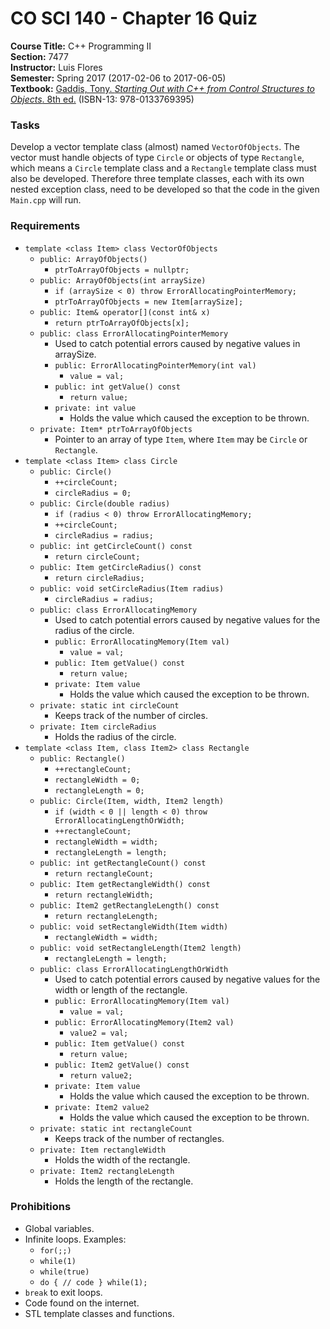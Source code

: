 # CO SCI 140 - Chapter 16 Quiz
**Course Title:** C++ Programming II<br/>
**Section:** 7477<br/>
**Instructor:** Luis Flores<br/>
**Semester:** Spring 2017 (2017-02-06 to 2017-06-05)<br/>
**Textbook:** [Gaddis, Tony. _Starting Out with C++ from Control Structures to Objects_. 8th ed.](https://www.pearsonhighered.com/program/Gaddis-Starting-Out-with-C-from-Control-Structures-to-Objects-plus-My-Programming-Lab-with-Pearson-e-Text-Access-Card-Package-8th-Edition/PGM112149.html) (ISBN-13: 978-0133769395)

### Tasks
Develop a vector template class (almost) named `VectorOfObjects`. The vector must handle objects of type `Circle` or objects of type `Rectangle`, which means a `Circle` template class and a `Rectangle` template class must also be developed. Therefore three template classes, each with its own nested exception class, need to be developed so that the code in the given `Main.cpp` will run.

### Requirements
* `template <class Item> class VectorOfObjects`
    * `public: ArrayOfObjects()`
        * `ptrToArrayOfObjects = nullptr;`
    * `public: ArrayOfObjects(int arraySize)`
        * `if (arraySize < 0) throw ErrorAllocatingPointerMemory;`
        * `ptrToArrayOfObjects = new Item[arraySize];`
    * `public: Item& operator[](const int& x)`
        * `return ptrToArrayOfObjects[x];`
    * `public: class ErrorAllocatingPointerMemory`
        * Used to catch potential errors caused by negative values in arraySize.
        * `public: ErrorAllocatingPointerMemory(int val)`
            * `value = val;`
        * `public: int getValue() const`
            * `return value;`
        * `private: int value`
            * Holds the value which caused the exception to be thrown.
    * `private: Item* ptrToArrayOfObjects`
        * Pointer to an array of type `Item`, where `Item` may be `Circle` or `Rectangle`.
* `template <class Item> class Circle`
    * `public: Circle()`
        * `++circleCount;`
        * `circleRadius = 0;`
    * `public: Circle(double radius)`
        * `if (radius < 0) throw ErrorAllocatingMemory;`
        * `++circleCount;`
        * `circleRadius = radius;`
    * `public: int getCircleCount() const`
        * `return circleCount;`
    * `public: Item getCircleRadius() const`
        * `return circleRadius;`
    * `public: void setCircleRadius(Item radius)`
        * `circleRadius = radius;`
    * `public: class ErrorAllocatingMemory`
        * Used to catch potential errors caused by negative values for the radius of the circle.
        * `public: ErrorAllocatingMemory(Item val)`
            * `value = val;`
        * `public: Item getValue() const`
            * `return value;`
        * `private: Item value`
            * Holds the value which caused the exception to be thrown.
    * `private: static int circleCount`
        * Keeps track of the number of circles.
    * `private: Item circleRadius`
        * Holds the radius of the circle.
* `template <class Item, class Item2> class Rectangle`
    * `public: Rectangle()`
        * `++rectangleCount;`
        * `rectangleWidth = 0;`
        * `rectangleLength = 0;`
    * `public: Circle(Item, width, Item2 length)`
        * `if (width < 0 || length < 0) throw ErrorAllocatingLengthOrWidth;`
        * `++rectangleCount;`
        * `rectangleWidth = width;`
        * `rectangleLength = length;`
    * `public: int getRectangleCount() const`
        * `return rectangleCount;`
    * `public: Item getRectangleWidth() const`
        * `return rectangleWidth;`
    * `public: Item2 getRectangleLength() const`
        * `return rectangleLength;`
    * `public: void setRectangleWidth(Item width)`
        * `rectangleWidth = width;`
    * `public: void setRectangleLength(Item2 length)`
        * `rectangleLength = length;`
    * `public: class ErrorAllocatingLengthOrWidth`
        * Used to catch potential errors caused by negative values for the width or length of the rectangle.
        * `public: ErrorAllocatingMemory(Item val)`
            * `value = val;`
        * `public: ErrorAllocatingMemory(Item2 val)`
            * `value2 = val;`
        * `public: Item getValue() const`
            * `return value;`
        * `public: Item2 getValue() const`
            * `return value2;`
        * `private: Item value`
            * Holds the value which caused the exception to be thrown.
        * `private: Item2 value2`
            * Holds the value which caused the exception to be thrown.
    * `private: static int rectangleCount`
        * Keeps track of the number of rectangles.
    * `private: Item rectangleWidth`
        * Holds the width of the rectangle.
    * `private: Item2 rectangleLength`
        * Holds the length of the rectangle.

### Prohibitions
* Global variables.
* Infinite loops. Examples:
    * `for(;;)`
    * `while(1)`
    * `while(true)`
    * `do { // code } while(1);`
* `break` to exit loops.
* Code found on the internet.
* STL template classes and functions.
